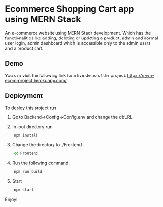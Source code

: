 
# Ecommerce Shopping Cart app using MERN Stack

An e-commerce website using MERN Stack development. Which has the functionalities like adding, deleting or updating a product, admin and normal user login, admin dashboard which is accessible only to the admin users and a product cart.


## Demo
You can visit the following link for a live demo of the project:
https://mern-ecom-project.herokuapp.com/


## Deployment

To deploy this project run
    
1. Go to Backend->Config->Config.env and change the dbURL.

2. In root directory run
```bash
    npm install
```
3. Change the directory to ./Frontend
```bash
    cd Frontend
```
4. Run the following command
```bash
    npm run build
```
5. Start
```bash
    npm start
```
Enjoy!
